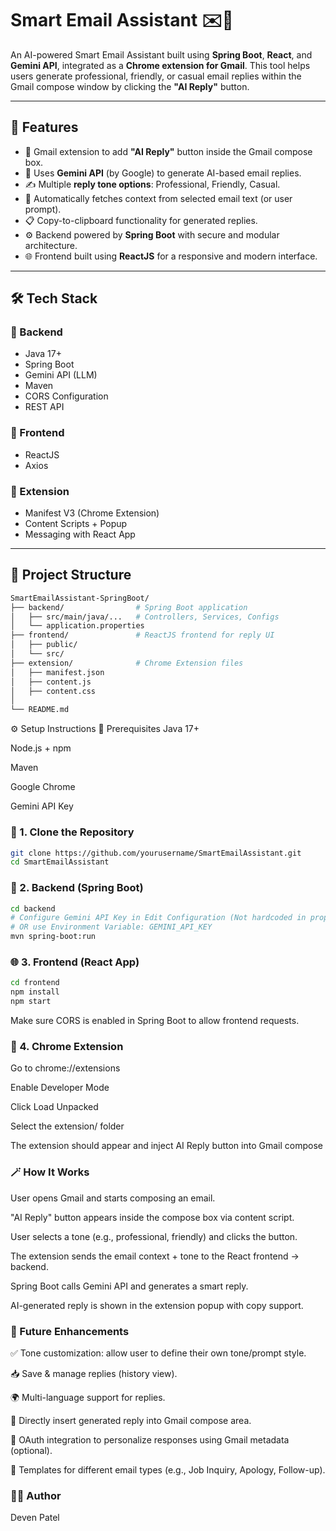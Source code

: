 # Smart Email Assistant ✉️🤖

An AI-powered Smart Email Assistant built using **Spring Boot**, **React**, and **Gemini API**, integrated as a **Chrome extension for Gmail**. This tool helps users generate professional, friendly, or casual email replies within the Gmail compose window by clicking the **"AI Reply"** button.

---
## 🚀 Features

- 🔘 Gmail extension to add **"AI Reply"** button inside the Gmail compose box.
- 🧠 Uses **Gemini API** (by Google) to generate AI-based email replies.
- ✍️ Multiple **reply tone options**: Professional, Friendly, Casual.
- 🔄 Automatically fetches context from selected email text (or user prompt).
- 📋 Copy-to-clipboard functionality for generated replies.
- ⚙️ Backend powered by **Spring Boot** with secure and modular architecture.
- 🌐 Frontend built using **ReactJS** for a responsive and modern interface.

---

## 🛠️ Tech Stack

### 🔹 Backend
- Java 17+
- Spring Boot
- Gemini API (LLM)
- Maven
- CORS Configuration
- REST API

### 🔹 Frontend
- ReactJS
- Axios

### 🔹 Extension
- Manifest V3 (Chrome Extension)
- Content Scripts + Popup
- Messaging with React App

---

## 📁 Project Structure

```bash
SmartEmailAssistant-SpringBoot/
├── backend/                # Spring Boot application
│   ├── src/main/java/...   # Controllers, Services, Configs
│   └── application.properties
├── frontend/               # ReactJS frontend for reply UI
│   ├── public/
│   └── src/
├── extension/              # Chrome Extension files
│   ├── manifest.json
│   ├── content.js
│   ├── content.css
│   
└── README.md
```
⚙️ Setup Instructions
📌 Prerequisites
Java 17+

Node.js + npm

Maven

Google Chrome

Gemini API Key

### 🧩 1. Clone the Repository
```bash
git clone https://github.com/yourusername/SmartEmailAssistant.git
cd SmartEmailAssistant
```
### 🧠 2. Backend (Spring Boot)
```bash
cd backend
# Configure Gemini API Key in Edit Configuration (Not hardcoded in properties)
# OR use Environment Variable: GEMINI_API_KEY
mvn spring-boot:run
```
### 🌐 3. Frontend (React App)
```bash
cd frontend
npm install
npm start
```
Make sure CORS is enabled in Spring Boot to allow frontend requests.

### 🧩 4. Chrome Extension
Go to chrome://extensions

Enable Developer Mode

Click Load Unpacked

Select the extension/ folder

The extension should appear and inject AI Reply button into Gmail compose

### 🪄 How It Works
User opens Gmail and starts composing an email.

"AI Reply" button appears inside the compose box via content script.

User selects a tone (e.g., professional, friendly) and clicks the button.

The extension sends the email context + tone to the React frontend → backend.

Spring Boot calls Gemini API and generates a smart reply.

AI-generated reply is shown in the extension popup with copy support.

### 🔮 Future Enhancements
✅ Tone customization: allow user to define their own tone/prompt style.

📥 Save & manage replies (history view).

🌍 Multi-language support for replies.

💌 Directly insert generated reply into Gmail compose area.

🔐 OAuth integration to personalize responses using Gmail metadata (optional).

🧾 Templates for different email types (e.g., Job Inquiry, Apology, Follow-up).

### 👨‍💻 Author
Deven Patel